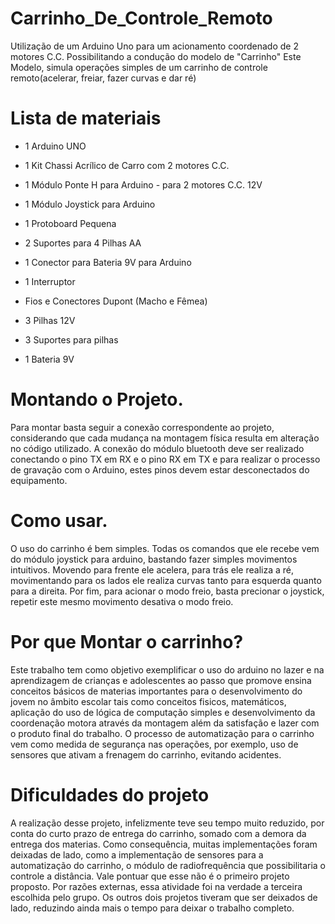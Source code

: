 # Carrinho_De_Controle_Remoto
Utilização de um Arduino Uno para um acionamento coordenado de 2 motores C.C. Possibilitando a condução do modelo de "Carrinho"
Este Modelo, simula operações simples de um carrinho de controle remoto(acelerar, freiar, fazer curvas e dar ré)

# Lista de materiais

* 1 Arduino UNO

* 1 Kit Chassi Acrílico de Carro com 2 motores C.C.

* 1 Módulo Ponte H para Arduino - para 2 motores C.C. 12V

* 1 Módulo Joystick para Arduino

* 1 Protoboard Pequena

* 2 Suportes para 4 Pilhas AA

* 1 Conector para Bateria 9V para Arduino

* 1 Interruptor

* Fios e Conectores Dupont (Macho e Fêmea)

* 3 Pilhas 12V

* 3 Suportes para pilhas

* 1 Bateria 9V
 
# Montando o Projeto.
Para montar basta seguir a conexão correspondente ao projeto, considerando que cada mudança na montagem física resulta em alteração no código utilizado. A conexão do módulo bluetooth deve ser realizado conectando o pino TX em RX e o pino RX em TX e para realizar o processo de gravação com o Arduino, estes pinos devem estar desconectados do equipamento.

# Como usar.
O uso do carrinho é bem simples. Todas os comandos que ele recebe vem do módulo joystick para arduino, bastando fazer simples movimentos intuitivos. Movendo para frente ele acelera, para trás ele realiza a ré, movimentando para os lados ele realiza curvas tanto para esquerda quanto para a direita. Por fim, para acionar o modo freio, basta precionar o joystick, repetir este mesmo movimento desativa o modo freio.

# Por que Montar o carrinho?
Este trabalho tem como objetivo exemplificar o uso do arduino no lazer e na aprendizagem de crianças e adolescentes ao passo que promove ensina conceitos básicos de materias importantes para o desenvolvimento do jovem no âmbito escolar tais como conceitos fisicos, matemáticos, aplicação do uso de lógica de computação simples e desenvolvimento da coordenação motora através da montagem além da satisfação e lazer com o produto final do trabalho. O processo de automatização para o carrinho vem como medida de segurança nas operações, por exemplo, uso de sensores que ativam a frenagem do carrinho, evitando acidentes.

# Dificuldades do projeto
A realização desse projeto, infelizmente teve seu tempo muito reduzido, por conta do curto prazo de entrega do carrinho, somado com a demora da entrega dos materias.
Como consequência, muitas implementações foram deixadas de lado, como a implementação de sensores para a automatização do carrinho, o módulo de radiofrequência que possibilitaria o controle a distância.
Vale pontuar que esse não é o primeiro projeto proposto. Por razões externas, essa atividade foi na verdade a terceira escolhida pelo grupo. Os outros dois projetos tiveram que ser deixados de lado, reduzindo ainda mais o tempo para deixar o trabalho completo.



